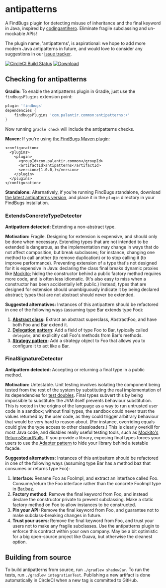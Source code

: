 # antipatterns

A FindBugs plugin for detecting misuse of inheritance and the final keyword in Java, inspired by [codingantihero]. Eliminate fragile subclassing and un-mockable APIs!

The plugin name, 'antipatterns', is aspirational: we hope to add more modern Java antipatterns in future, and would love to consider any suggestions in our [issue tracker].

[codingantihero]: https://codingantihero.wordpress.com/2016/02/08/antipattern-final-classes/
[issue tracker]: https://github.com/palantir/antipatterns/issues

[![CircleCI Build Status](https://circleci.com/gh/palantir/antipatterns.svg?style=svg&circle-token=198b658b598ace680a676ece564df2a0f0690d33)](https://circleci.com/gh/palantir/antipatterns)
[![Download](https://api.bintray.com/packages/palantir/releases/antipatterns/images/download.svg) ](https://bintray.com/palantir/releases/antipatterns/_latestVersion)

## Checking for antipatterns

**Gradle:** To enable the antipatterns plugin in Gradle, just use the `findbugsPlugins` extension point:

```gradle
plugin 'findbugs'
dependencies {
    findbugsPlugins 'com.palantir.common:antipatterns:+'
}
```

Now running `gradle check` will include the antipatterns checks.

**Maven:** If you're using [the FindBugs Maven plugin](http://gleclaire.github.io/findbugs-maven-plugin/usage.html#Using_Detectors_from_a_Repository):

```maven
<configuration>
  <plugins>
    <plugin>
      <groupId>com.palantir.common</groupId>
      <artifactId>antipatterns</artifactId>
      <version>[1.0.0,)</version>
    </plugin>
  </plugins>
</configuration>
```

**Standalone:** Alternatively, if you're running FindBugs standalone, download [the latest antipatterns version](https://bintray.com/palantir/releases/antipatterns/_latestVersion), and place it in the `plugin` directory in your FindBugs installation.

### ExtendsConcreteTypeDetector

**Antipattern detected:** Extending a non-abstract type.

**Motivation:** Fragile. Designing for extension is expensive, and should only be done when necessary. Extending types that are not intended to be extended is dangerous, as the implementation may change in ways that do not affect composition, but break subclasses; for instance, changing one method to call another (to remove duplication) or to stop calling it (to improve performance). Preventing extension of a type that's not designed for it is expensive in Java: declaring the class final breaks dynamic proxies like [Mockito]; hiding the constructor behind a public factory method requires more code, and is often less idiomatic. (It's also easy to miss when a constructor has been accidentally left public.) Instead, types that are designed for extension should unambiguously indicate it by being declared abstract; types that are not abstract should never be extended.

**Suggested alternatives:** Instances of this antipattern should be refactored in one of the following ways (assuming type Bar extends type Foo):

 1. **[Abstract class]:** Extract an abstract superclass, AbstractFoo, and have both Foo and Bar extend it.
 2. **[Delegation pattern]:** Add a field of type Foo to Bar, typically called `delegate`, and explicitly call Foo's methods from Bar's methods.
 3. **[Strategy pattern]:** Add a strategy object to Foo that allows you to configure it to act like a Bar.

[Mockito]: http://mockito.org/
[Abstract class]: https://en.wikipedia.org/wiki/Abstract_type
[Delegation pattern]: https://en.wikipedia.org/wiki/Delegation_pattern
[Strategy pattern]: https://en.wikipedia.org/wiki/Strategy_pattern

### FinalSignatureDetector

**Antipattern detected:** Accepting or returning a final type in a public method.

**Motivation:** Untestable. Unit testing involves isolating the component being tested from the rest of the system by substituting the real implementation of its dependencies for [test doubles]. Final types subvert this by being impossible to substitute: the JVM itself prevents behaviour substitution. This is rooted in the origins of the language as a way to run untrusted user code in a sandbox; without final types, the sandbox could never trust the values returned by the user code, as they could trigger arbitrary behaviour that would be very hard to reason about. (For instance, overriding equals could give the type access to other classloaders.) This is clearly overkill for most Java code, and disables really useful testing tools, such as [Mockito's ReturnsSmartNulls]. If you provide a library, exposing final types forces your users to use the [Adapter pattern] to hide your library behind a testable façade.

**Suggested alternatives:** Instances of this antipattern should be refactored in one of the following ways (assuming type Bar has a method baz that consumes or returns type Foo):

1. **Interface:** Rename Foo as FooImpl, and extract an interface called Foo. Consume/return the Foo interface rather than the concrete FooImpl type in Bar.baz.
2. **Factory method:** Remove the final keyword from Foo, and instead declare the constructor private to prevent subclassing. Make a static factory method on Foo to allow instances to be constructed.
3. **Pin your API:** Remove the final keyword from Foo, and guarantee not to make subclass-breaking changes in future.
4. **Trust your users:** Remove the final keyword from Foo, and trust your users not to make any fragile subclasses. Use the antipatterns plugin to enforce this contract within your own company. May be a bit optimistic for a big open-source project like Guava, but otherwise the cleanest option.

[test doubles]: https://nirajrules.wordpress.com/2011/08/27/dummy-vs-stub-vs-spy-vs-fake-vs-mock/
[Mockito's ReturnsSmartNulls]: http://site.mockito.org/mockito/docs/current/org/mockito/internal/stubbing/defaultanswers/ReturnsSmartNulls.html
[Adapter pattern]: https://en.wikipedia.org/wiki/Adapter_pattern

## Building from source

To build antipatterns from source, run `./gradlew shadowJar`. To run the tests, run `./gradlew integrationTest`. Publishing a new artifact is done automatically in CircleCI when a new tag is committed to GitHub.

